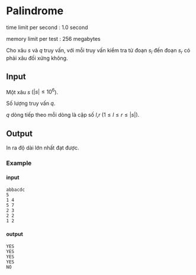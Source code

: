 # Palindrome
time limit per second : 1.0 second

memory limit per test : 256 megabytes

Cho xâu $s$ và $q$ truy vấn, với mỗi truy vấn kiểm tra từ đoạn $s_l$ đến đoạn $s_r$ có phải xâu đối xứng không.

## Input
Một xâu $s$ ($|s| \leq 10^6$).

Số lượng truy vấn $q$.

$q$ dòng tiếp theo mỗi dòng là cặp số $l$,$r$ ($1 \leq l \leq r \leq |s|$).
## Output
In ra độ dài lớn nhất đạt được.

### Example
#### input
```
abbacdc
5
1 4
5 7
2 3
2 2
1 2
```

#### output
```
YES
YES
YES
YES
NO
```